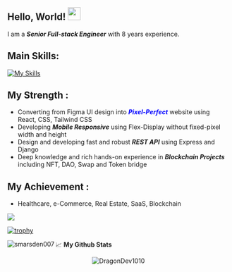 ## Hello, World!  <img src="https://github.com/sciencepal/sciencepal/blob/master/assets/Hi.gif" width="29px">
I am a ***Senior Full-stack Engineer*** with 8 years experience.
  
## **Main Skills:**  

[![My Skills](https://skillicons.dev/icons?i=react,vue,nodejs,nextjs,nuxtjs,py,django,ts,js,html,css,d3,mysql,mongodb,solidity,aws,linux,git,figma)](https://skillicons.dev)

## **My Strength :**
 - Converting from Figma UI design into <span style="color:blue">***Pixel-Perfect***</span> website using React, CSS, Tailwind CSS
 - Developing ***Mobile Responsive*** using Flex-Display without fixed-pixel width and height
 - Design and developing fast and robust ***REST API*** using Express and Django
 - Deep knowledge and rich hands-on experience in ***Blockchain Projects*** including NFT, DAO, Swap and Token bridge

## **My Achievement :**
 - Healthcare, e-Commerce, Real Estate, SaaS, Blockchain



![](https://visitor-badge.glitch.me/badge?page_id=DragonDev1010.DragonDev1010&left_color=green&right_color=red)

[![trophy](https://github-profile-trophy.vercel.app/?username=ryo-ma)](https://github.com/ryo-ma/github-profile-trophy)

<div>
<p><img align="left" src="https://github-readme-stats.vercel.app/api/top-langs?username=DragonDev1010&show_icons=true&locale=en&layout=compact" alt="smarsden007" /></p>
</div>

📈 **My Github Stats**

<p align="center"> <img src="https://github-readme-stats.vercel.app/api?username=DragonDev1010&show_icons=true&theme=gotham" alt="DragonDev1010" />



